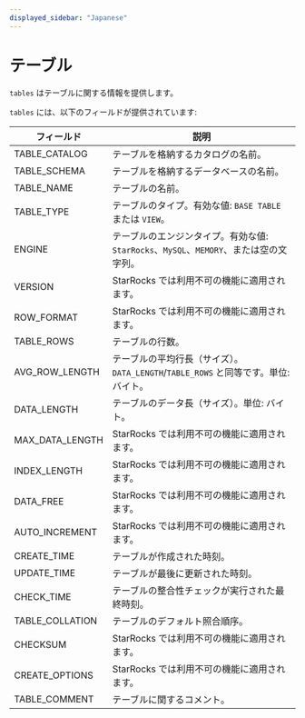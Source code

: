 ```yaml
---
displayed_sidebar: "Japanese"
---
```


# テーブル

`tables` はテーブルに関する情報を提供します。

`tables` には、以下のフィールドが提供されています:

| **フィールド**   | **説明**                                                     |
| --------------- | ------------------------------------------------------------ |
| TABLE_CATALOG   | テーブルを格納するカタログの名前。                              |
| TABLE_SCHEMA    | テーブルを格納するデータベースの名前。                          |
| TABLE_NAME      | テーブルの名前。                                                |
| TABLE_TYPE      | テーブルのタイプ。有効な値: `BASE TABLE` または `VIEW`。          |
| ENGINE          | テーブルのエンジンタイプ。有効な値: `StarRocks`、`MySQL`、`MEMORY`、または空の文字列。    |
| VERSION         | StarRocks では利用不可の機能に適用されます。                       |
| ROW_FORMAT      | StarRocks では利用不可の機能に適用されます。                       |
| TABLE_ROWS      | テーブルの行数。                                                 |
| AVG_ROW_LENGTH  | テーブルの平均行長（サイズ）。`DATA_LENGTH`/`TABLE_ROWS` と同等です。単位: バイト。 |
| DATA_LENGTH     | テーブルのデータ長（サイズ）。単位: バイト。                         |
| MAX_DATA_LENGTH | StarRocks では利用不可の機能に適用されます。                       |
| INDEX_LENGTH    | StarRocks では利用不可の機能に適用されます。                       |
| DATA_FREE       | StarRocks では利用不可の機能に適用されます。                       |
| AUTO_INCREMENT  | StarRocks では利用不可の機能に適用されます。                       |
| CREATE_TIME     | テーブルが作成された時刻。                                         |
| UPDATE_TIME     | テーブルが最後に更新された時刻。                                    |
| CHECK_TIME      | テーブルの整合性チェックが実行された最終時刻。                         |
| TABLE_COLLATION | テーブルのデフォルト照合順序。                                     |
| CHECKSUM        | StarRocks では利用不可の機能に適用されます。                       |
| CREATE_OPTIONS  | StarRocks では利用不可の機能に適用されます。                       |
| TABLE_COMMENT   | テーブルに関するコメント。                                           |